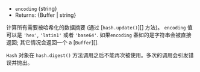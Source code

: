 <!-- YAML
added: v0.1.92
-->
- `encoding` {string}
- Returns: {Buffer | string}


计算所有需要被哈希化的数据摘要 (通过
[`hash.update()`][] 方法)。 `encoding` 值可以是 `'hex'`, `'latin1'` 或者
`'base64'`. 如果`encoding` 春如的是字符串会被直接返回; 其它情况会返回一个
a [`Buffer`][].

`Hash` 对象在 `hash.digest()` 方法调用之后不能再次被使用。多次的调用会引发错误并抛出。
